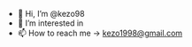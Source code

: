 - 👋 Hi, I’m @kezo98
- 👀 I’m interested in 
- 📫 How to reach me -> kezo1998@gmail.com

<!---
kezo98/kezo98 is a ✨ special ✨ repository because its `README.md` (this file) appears on your GitHub profile.
You can click the Preview link to take a look at your changes.
--->
